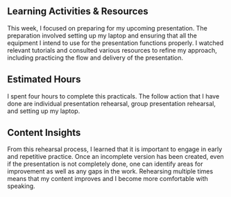 ## Learning Activities & Resources
This week, I focused on preparing for my upcoming presentation. The preparation involved setting up my laptop and ensuring that all the equipment I intend to use for the presentation functions properly. I watched relevant tutorials and consulted various resources to refine my approach, including practicing the flow and delivery of the presentation.

## Estimated Hours

I spent four hours to complete this practicals. The follow action that I have done are individual presentation rehearsal, group presentation rehearsal, and setting up my laptop.

## Content Insights

From this rehearsal process, I learned that it is important to engage in early and repetitive practice. Once an incomplete version has been created, even if the presentation is not completely done, one can identify areas for improvement as well as any gaps in the work. Rehearsing multiple times means that my content improves and I become more comfortable with speaking.
